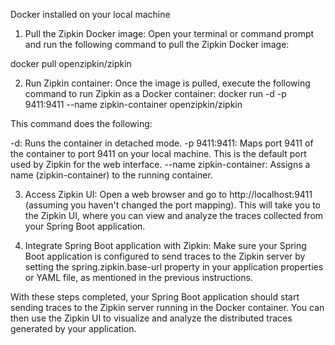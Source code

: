 
Docker installed on your local machine
1. Pull the Zipkin Docker image:
Open your terminal or command prompt and run the following command to pull the Zipkin Docker image:

docker pull openzipkin/zipkin

2. Run Zipkin container:
Once the image is pulled, execute the following command to run Zipkin as a Docker container:
docker run -d -p 9411:9411 --name zipkin-container openzipkin/zipkin

This command does the following:

-d: Runs the container in detached mode.
-p 9411:9411: Maps port 9411 of the container to port 9411 on your local machine. This is the default port used by Zipkin for the web interface.
--name zipkin-container: Assigns a name (zipkin-container) to the running container.


3. Access Zipkin UI:
Open a web browser and go to http://localhost:9411 (assuming you haven't changed the port mapping). This will take you to the Zipkin UI, where you can view and analyze the traces collected from your Spring Boot application.

4. Integrate Spring Boot application with Zipkin:
Make sure your Spring Boot application is configured to send traces to the Zipkin server by setting the spring.zipkin.base-url property in your application properties or YAML file, as mentioned in the previous instructions.

With these steps completed, your Spring Boot application should start sending traces to the Zipkin server running in the Docker container. You can then use the Zipkin UI to visualize and analyze the distributed traces generated by your application.
